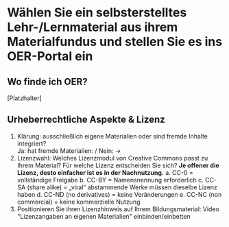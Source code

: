 # Wählen Sie ein selbsterstelltes Lehr-/Lernmaterial aus ihrem Materialfundus und stellen Sie es ins OER-Portal ein

## Wo finde ich OER?
[Platzhalter]

## Urheberrechtliche Aspekte & Lizenz

1. Klärung: ausschließlich eigene Materialien oder sind fremde Inhalte integriert? <br>Ja: hat fremde Materialien: / Nein: →
2. Lizenzwahl: Welches Lizenzmodul von Creative Commons passt zu Ihrem Material? Für welche Lizenz entscheiden Sie sich? <B>Je offener die Lizenz, desto einfacher ist es in der Nachnutzung.</B>
        a. CC-0 = vollständige Freigabe
        b. CC-BY = Namensnennung erforderlich
        c. CC-SA (share alike) = „viral“ abstammende Werke
                     müssen dieselbe Lizenz haben
        d. CC-ND (no derivatives) = keine Veränderungen
        e. CC-NC (non commercial) = keine kommerzielle Nutzung
3. Positionieren Sie ihren Lizenzhinweis auf Ihrem Bildungsmaterial:
    Video "Lizenzangaben an eigenen Materialien" einbinden/einbetten
